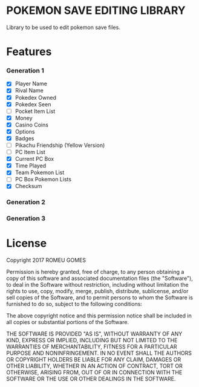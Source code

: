 POKEMON SAVE EDITING LIBRARY
============================

Library to be used to edit pokemon save files.

Features
========

### Generation 1

- [x] Player Name
- [x] Rival Name
- [x] Pokedex Owned
- [x] Pokedex Seen
- [ ] Pocket Item List
- [x] Money
- [x] Casino Coins
- [x] Options
- [x] Badges
- [ ] Pikachu Friendship (Yellow Version)
- [ ] PC Item List
- [x] Current PC Box
- [x] Time Played
- [x] Team Pokemon List
- [ ] PC Box Pokemon Lists
- [x] Checksum

### Generation 2
### Generation 3

License
=======

Copyright 2017 ROMEU GOMES

Permission is hereby granted, free of charge, to any person obtaining a copy of this software and associated documentation files (the "Software"), to deal in the Software without restriction, including without limitation the rights to use, copy, modify, merge, publish, distribute, sublicense, and/or sell copies of the Software, and to permit persons to whom the Software is furnished to do so, subject to the following conditions:

The above copyright notice and this permission notice shall be included in all copies or substantial portions of the Software.

THE SOFTWARE IS PROVIDED "AS IS", WITHOUT WARRANTY OF ANY KIND, EXPRESS OR IMPLIED, INCLUDING BUT NOT LIMITED TO THE WARRANTIES OF MERCHANTABILITY, FITNESS FOR A PARTICULAR PURPOSE AND NONINFRINGEMENT. IN NO EVENT SHALL THE AUTHORS OR COPYRIGHT HOLDERS BE LIABLE FOR ANY CLAIM, DAMAGES OR OTHER LIABILITY, WHETHER IN AN ACTION OF CONTRACT, TORT OR OTHERWISE, ARISING FROM, OUT OF OR IN CONNECTION WITH THE SOFTWARE OR THE USE OR OTHER DEALINGS IN THE SOFTWARE.
